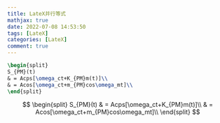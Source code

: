 ```yaml
---
title: LateX并行等式
mathjax: true
date: 2022-07-08 14:53:50
tags: [LateX]
categories: [LateX]
comment: true
---
```


```latex
\begin{split}
S_{PM}(t)
& = Acps[\omega_ct+K_{PM}m(t)]\\
& = Acos[\omega_ct+m_{PM}cos\omega_mt]\\
\end{split}
```


$$
\begin{split}
S_{PM}(t)
& = Acps[\omega_ct+K_{PM}m(t)]\\
& = Acos[\omega_ct+m_{PM}cos\omega_mt]\\
\end{split}
$$
